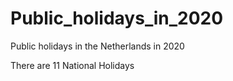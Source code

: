 # Public_holidays_in_2020
Public holidays in the Netherlands in 2020

There are 11 National Holidays

